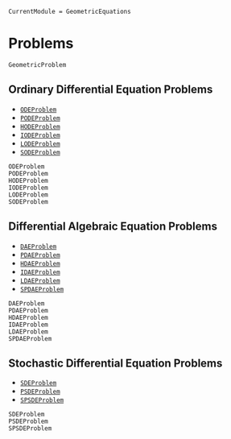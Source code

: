 ```@meta
CurrentModule = GeometricEquations
```

# Problems

```@docs
GeometricProblem
```


## Ordinary Differential Equation Problems

- [`ODEProblem`](@ref)
- [`PODEProblem`](@ref)
- [`HODEProblem`](@ref)
- [`IODEProblem`](@ref)
- [`LODEProblem`](@ref)
- [`SODEProblem`](@ref)

```@docs
ODEProblem
PODEProblem
HODEProblem
IODEProblem
LODEProblem
SODEProblem
```


## Differential Algebraic Equation Problems

- [`DAEProblem`](@ref)
- [`PDAEProblem`](@ref)
- [`HDAEProblem`](@ref)
- [`IDAEProblem`](@ref)
- [`LDAEProblem`](@ref)
- [`SPDAEProblem`](@ref)

```@docs
DAEProblem
PDAEProblem
HDAEProblem
IDAEProblem
LDAEProblem
SPDAEProblem
```


## Stochastic Differential Equation Problems

- [`SDEProblem`](@ref)
- [`PSDEProblem`](@ref)
- [`SPSDEProblem`](@ref)

```@docs
SDEProblem
PSDEProblem
SPSDEProblem
```
